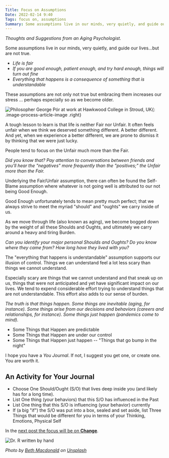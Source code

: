 ```yaml
---
Title: Focus on Assumptions
Date: 2022-02-14 9:40
Tags: focus on, assumptions
Summary: Some assumptions live in our minds, very quietly, and guide our lives -- but are not true. Embracing them increases our stress, especially so as we become older.
---
```


_Thoughts and Suggestions from an Aging Psychologist._

Some assumptions live in our minds, very quietly, and guide our lives...but are not true.

* _Life is fair_
* _If you are good enough, patient enough, and try hard enough, things will turn out fine_
* _Everything that happens is a consequence of something that is understandable_

These assumptions are not only not true but embracing them increases our stress ... perhaps especially so as we become older.

![Philosopher George Pór at work at Hawkwood College in Stroud, UK]({static}/images/beth-macdonald-V2edkaIdMP4-unsplash.jpg){: .image-process-article-image .right}

A tough lesson to learn is that life is neither Fair nor Unfair. It often feels unfair when we think we deserved something different. A better different. And yet, when we experience a better different, we are prone to dismiss it by thinking that we were just lucky.

People tend to focus on the Unfair much more than the Fair.

_Did you know that? Pay attention to conversations between friends and you'll hear the "negatives" more frequently than the "positives;" the Unfair more than the Fair._

Underlying the Fair/Unfair assumption, there can often be found the Self-Blame assumption where whatever is not going well is attributed to our not being Good Enough.

Good Enough unfortunately tends to mean pretty much perfect; that we always strive to meet the myriad "should" and "oughts" we carry inside of us.

As we move through life (also known as aging), we become bogged down by the weight of all these Shoulds and Oughts, and ultimately we carry around a heavy and tiring Burden.

_Can you identify your major personal Shoulds and Oughts? Do you know where they came from? How long have they lived with you?_

The "everything that happens is understandable" assumption supports our illusion of control. Things we can understand feel a lot less scary than things we cannot understand.

Especially scary are things that we cannot understand and that sneak up on us, things that were not anticipated and yet have significant impact on our lives. We tend to expend considerable effort trying to understand things that are not understandable. This effort also adds to our sense of burden.

_The truth is that things happen. Some things are inevitable (aging, for instance). Some things arise from our decisions and behaviors (careers and relationships, for instance). Some things just happen (pandemics come to mind)._

* Some Things that Happen are predictable
* Some Things that Happen are under our control
* Some Things that Happen just happen -- "Things that go bump in the night"

I hope you have a _You Journal_. If not, I suggest you get one, or create one. You are worth it.

## An Activity for Your Journal

* Choose One Should/Ought (S/O) that lives deep inside you (and likely has for a long time).
* List One thing (your behaviors) that this S/O has influenced in the Past
* List One thing that this S/O is influencing (your behavior) currently
* If (a big "if") the S/O was put into a box, sealed and set aside, list Three Things that would be different for you in terms of your Thinking, Emotions, Physical Self

In the [next post the focus will be on **Change**]({filename}focus-on-change.md).

![Dr. R written by hand]({static}/images/dr_r_sm.png)

_Photo by [Beth Macdonald](https://unsplash.com/@elsbethcat) on [Unsplash](https://unsplash.com/)_
